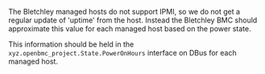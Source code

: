 The Bletchley managed hosts do not support IPMI, so we do not get a regular
update of 'uptime' from the host.  Instead the Bletchley BMC should approximate
this value for each managed host based on the power state.

This information should be held in the `xyz.openbmc_project.State.PowerOnHours`
interface on DBus for each managed host.
